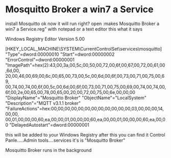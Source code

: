 # Mosquitto Broker a win7 a Service

install Mosquitto
ok now it will run right?
open :makes Mosquitto Broker a win7 a Service.reg" with notepad or a text editor
this what it says


Windows Registry Editor Version 5.00

[HKEY_LOCAL_MACHINE\SYSTEM\CurrentControlSet\services\mosquitto]
"Type"=dword:00000010
"Start"=dword:00000002
"ErrorControl"=dword:00000001
"ImagePath"=hex(2):43,00,3a,00,5c,00,50,00,72,00,6f,00,67,00,72,00,61,00,6d,00,\
  20,00,46,00,69,00,6c,00,65,00,73,00,5c,00,6d,00,6f,00,73,00,71,00,75,00,69,\
  00,74,00,74,00,6f,00,5c,00,6d,00,6f,00,73,00,71,00,75,00,69,00,74,00,74,00,\
  6f,00,2e,00,65,00,78,00,65,00,20,00,72,00,75,00,6e,00,00,00
"DisplayName"="Mosquitto Broker"
"ObjectName"="LocalSystem"
"Description"="MQTT v3.1.1 broker"
"FailureActions"=hex:00,00,00,00,00,00,00,00,00,00,00,00,03,00,00,00,14,00,00,\
  00,01,00,00,00,60,ea,00,00,01,00,00,00,60,ea,00,00,01,00,00,00,60,ea,00,00
"DelayedAutostart"=dword:00000001


this will be added to your Windows Registry
after this you can find it 
Control Panle.....Admin tools....services
it's is "Mosquitto Broker"


Mosquitto Broker runs in the background
